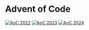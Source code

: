 # Advent of Code
[![AoC 2022](https://img.shields.io/badge/2022-★_14-44cc11)](https://adventofcode.com/2022)
[![AoC 2023](https://img.shields.io/badge/2023-★_0-44cc11)](https://adventofcode.com/2023)
[![AoC 2024](https://img.shields.io/badge/2024-★_0-44cc11)](https://adventofcode.com/2024)

